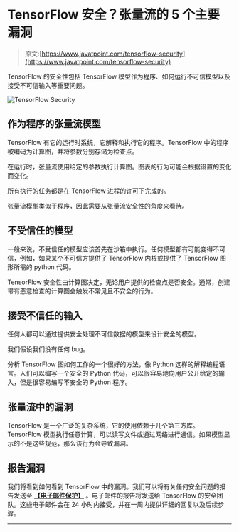 # TensorFlow 安全？张量流的 5 个主要漏洞

> 原文:[https://www.javatpoint.com/tensorflow-security](https://www.javatpoint.com/tensorflow-security)

TensorFlow 的安全性包括 TensorFlow 模型作为程序、如何运行不可信模型以及接受不可信输入等重要问题。

![TensorFlow Security](../Images/da2ce4192719e5d032bd754c03506121.png)

## 作为程序的张量流模型

TensorFlow 有它的运行时系统，它解释和执行它的程序。TensorFlow 中的程序被编码为计算图，并将参数分别存储为检查点。

在运行时，张量流使用给定的参数执行计算图。图表的行为可能会根据设置的变化而变化。

所有执行的任务都是在 TensorFlow 进程的许可下完成的。

张量流模型类似于程序，因此需要从张量流安全性的角度来看待。

## 不受信任的模型

一般来说，不受信任的模型应该首先在沙箱中执行。任何模型都有可能变得不可信，例如，如果某个不可信方提供了 TensorFlow 内核或提供了 TensorFlow 图形所需的 python 代码。

TensorFlow 安全性由计算图决定，无论用户提供的检查点是否安全。通常，创建带有恶意检查的计算图会触发不常见且不安全的行为。

## 接受不信任的输入

任何人都可以通过提供安全处理不可信数据的模型来设计安全的模型。

我们假设我们没有任何 bug。

分析 TensorFlow 图如何工作的一个很好的方法，像 Python 这样的解释编程语言。人们可以编写一个安全的 Python 代码，可以很容易地向用户公开给定的输入，但是很容易编写不安全的 Python 程序。

## 张量流中的漏洞

TensorFlow 是一个广泛的复杂系统，它的使用依赖于几个第三方库。TensorFlow 模型执行任意计算，可以读写文件或通过网络进行通信。如果模型显示的不是这些规范，那么该行为会导致漏洞。

## 报告漏洞

我们将看到如何看到 TensorFlow 中的漏洞。我们可以将有关任何安全问题的报告发送至 **[【电子邮件保护】](/cdn-cgi/l/email-protection)** 。电子邮件的报告将发送给 TensorFlow 的安全团队。这些电子邮件会在 24 小时内接受，并在一周内提供详细的回复以及后续步骤。

* * *